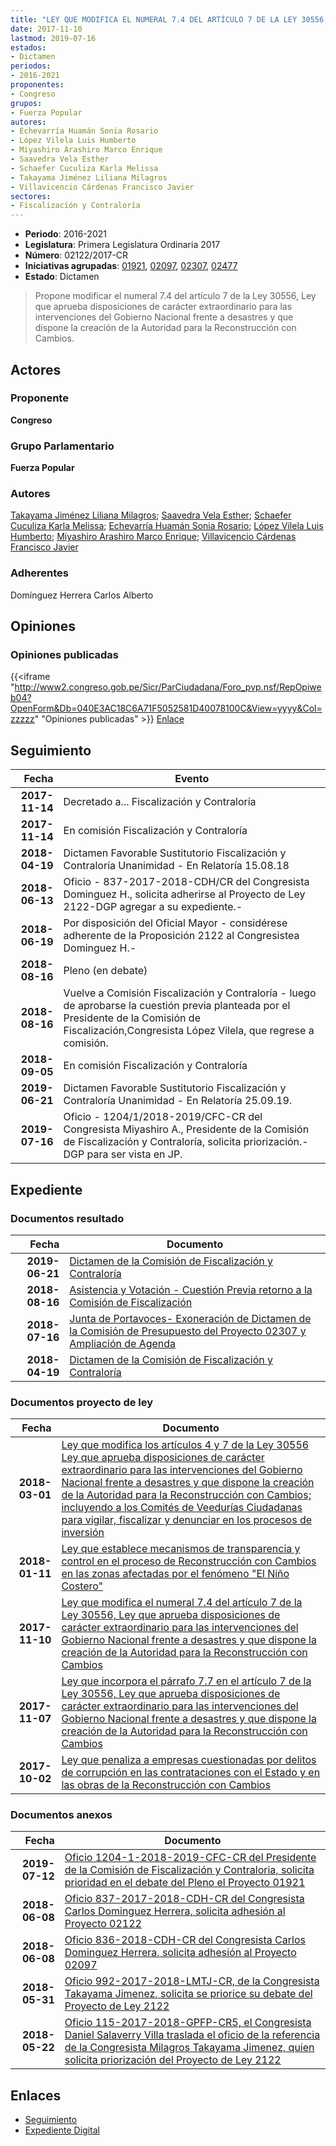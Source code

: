 ```yaml
---
title: "LEY QUE MODIFICA EL NUMERAL 7.4 DEL ARTÍCULO 7 DE LA LEY 30556, LEY QUE APRUEBA DISPOSICIONES DE CARÁCTER EXTRAORDINARIO PARA LAS INTERVENCIONES DEL GOBIERNO NACIONAL FRENTE A DESASTRES Y QUE DISPONE LA CREACIÓN DE LA AUTORIDAD PARA LA RECONSTRUCCIÓN CON CAMBIOS"
date: 2017-11-10
lastmod: 2019-07-16
estados:
- Dictamen
periodos:
- 2016-2021
proponentes:
- Congreso
grupos:
- Fuerza Popular
autores:
- Echevarría Huamán Sonia Rosario
- López Vilela Luis Humberto
- Miyashiro Arashiro Marco Enrique
- Saavedra Vela Esther
- Schaefer Cuculiza Karla Melissa
- Takayama Jiménez Liliana Milagros
- Villavicencio Cárdenas Francisco Javier
sectores:
- Fiscalización y Contraloría
---
```

- **Periodo**: 2016-2021
- **Legislatura**: Primera Legislatura Ordinaria 2017
- **Número**: 02122/2017-CR
- **Iniciativas agrupadas**: [01921](../../01900/01921), [02097](../../02000/02097), [02307](../../02300/02307), [02477](../../02400/02477)
- **Estado**: Dictamen

> Propone modificar el numeral 7.4 del artículo 7 de la Ley 30556, Ley que aprueba disposiciones de carácter extraordinario para las intervenciones del Gobierno Nacional frente a desastres y que dispone la creación de la Autoridad para la Reconstrucción con Cambios.


## Actores

### Proponente

**Congreso**

### Grupo Parlamentario

**Fuerza Popular**

### Autores

[Takayama Jiménez Liliana Milagros](mailto:mailto:ltakayama@congreso.gob.pe); [Saavedra Vela Esther](mailto:mailto:esaavedra@congreso.gob.pe); [Schaefer Cuculiza Karla Melissa](mailto:mailto:kschaefer@congreso.gob.pe); [Echevarría Huamán Sonia Rosario](mailto:mailto:sechevarria@congreso.gob.pe); [López Vilela Luis Humberto](mailto:mailto:llopezv@congreso.gob.pe); [Miyashiro Arashiro Marco Enrique](mailto:mailto:mmiyashiro@congreso.gob.pe); [Villavicencio Cárdenas Francisco Javier](mailto:mailto:fvillavicencio@congreso.gob.pe)

### Adherentes

Domínguez Herrera Carlos Alberto

## Opiniones

### Opiniones publicadas

{{<iframe "http://www2.congreso.gob.pe/Sicr/ParCiudadana/Foro_pvp.nsf/RepOpiweb04?OpenForm&Db=040E3AC18C6A71F5052581D40078100C&View=yyyy&Col=zzzzz" "Opiniones publicadas" >}}
[Enlace](http://www2.congreso.gob.pe/Sicr/ParCiudadana/Foro_pvp.nsf/RepOpiweb04?OpenForm&Db=040E3AC18C6A71F5052581D40078100C&View=yyyy&Col=zzzzz)


## Seguimiento

| Fecha | Evento |
|------:|--------|
| **2017-11-14** | Decretado a... Fiscalización y Contraloría |
| **2017-11-14** | En comisión Fiscalización y Contraloría |
| **2018-04-19** | Dictamen Favorable Sustitutorio Fiscalización y Contraloría Unanimidad - En Relatoría 15.08.18 |
| **2018-06-13** | Oficio - 837-2017-2018-CDH/CR del Congresista Dominguez H., solicita adherirse al Proyecto de Ley 2122-DGP agregar a su expediente.- |
| **2018-06-19** | Por disposición del Oficial Mayor - considérese adherente de la Proposición 2122 al Congresistea Dominguez H.- |
| **2018-08-16** | Pleno (en debate) |
| **2018-08-16** | Vuelve a Comisión Fiscalización y Contraloría - luego de aprobarse la cuestión previa planteada por el Presidente de la Comisión de Fiscalización,Congresista López Vilela, que regrese a comisión. |
| **2018-09-05** | En comisión Fiscalización y Contraloría |
| **2019-06-21** | Dictamen Favorable Sustitutorio Fiscalización y Contraloría Unanimidad - En Relatoría 25.09.19. |
| **2019-07-16** | Oficio - 1204/1/2018-2019/CFC-CR del Congresista Miyashiro A., Presidente de la Comisión de Fiscalización y Contraloría, solicita priorización.-DGP para ser vista en JP. |

## Expediente

### Documentos resultado

| Fecha | Documento |
|------:|-----------|
| **2019-06-21** | [Dictamen de la Comisión de Fiscalización y Contraloría](http://www.leyes.congreso.gob.pe/Documentos/2016_2021/Dictamenes/Proyectos_de_Ley/01921DC12MAY20190621.pdf) |
| **2018-08-16** | [Asistencia y Votación - Cuestión Previa retorno a la Comisión de Fiscalización](http://www.leyes.congreso.gob.pe/Documentos/2016_2021/Asistencia_y_Votacion/Proyectos_de_Ley/AVCP0192120180816.pdf) |
| **2018-07-16** | [Junta de Portavoces- Exoneración de Dictamen de la Comisión de Presupuesto del Proyecto 02307 y Ampliación de Agenda](http://www.leyes.congreso.gob.pe/Documentos/2016_2021/Acuerdos/Junta_Portavoces/AJP0192120180816.pdf) |
| **2018-04-19** | [Dictamen de la Comisión de Fiscalización y Contraloría](http://www.leyes.congreso.gob.pe/Documentos/2016_2021/Dictamenes/Proyectos_de_Ley/01921DC12MAY20180419..pdf) |

### Documentos proyecto de ley

| Fecha | Documento |
|------:|-----------|
| **2018-03-01** | [Ley que modifica los artículos 4 y 7 de la Ley 30556 Ley que aprueba disposiciones de carácter extraordinario para las intervenciones del Gobierno Nacional frente a desastres y que dispone la creación de la Autoridad para la Reconstrucción con Cambios; incluyendo a los Comités de Veedurías Ciudadanas para vigilar, fiscalizar y denunciar en los procesos de inversión](http://www.leyes.congreso.gob.pe/Documentos/2016_2021/Proyectos_de_Ley_y_de_Resoluciones_Legislativas/PL0247720180301.pdf) |
| **2018-01-11** | [Ley que establece mecanismos de transparencia y control en el proceso de Reconstrucción con Cambios en las zonas afectadas por el fenómeno "El Niño Costero"](http://www.leyes.congreso.gob.pe/Documentos/2016_2021/Proyectos_de_Ley_y_de_Resoluciones_Legislativas/PL0230720180111.PDF) |
| **2017-11-10** | [Ley que modifica el numeral 7.4 del artículo 7 de la Ley 30556, Ley que aprueba disposiciones de carácter extraordinario para las intervenciones del Gobierno Nacional frente a desastres y que dispone la creación de la Autoridad para la Reconstrucción con Cambios](http://www.leyes.congreso.gob.pe/Documentos/2016_2021/Proyectos_de_Ley_y_de_Resoluciones_Legislativas/PL0212220171110..pdf) |
| **2017-11-07** | [Ley que incorpora el párrafo 7.7 en el artículo 7 de la Ley 30556, Ley que aprueba disposiciones de carácter extraordinario para las intervenciones del Gobierno Nacional frente a desastres y que dispone la creación de la Autoridad para la Reconstrucción con Cambios](http://www.leyes.congreso.gob.pe/Documentos/2016_2021/Proyectos_de_Ley_y_de_Resoluciones_Legislativas/PL0209420171107.pdf) |
| **2017-10-02** | [Ley que penaliza a empresas cuestionadas por delitos de corrupción en las contrataciones con el Estado y en las obras de la Reconstrucción con Cambios](http://www.leyes.congreso.gob.pe/Documentos/2016_2021/Proyectos_de_Ley_y_de_Resoluciones_Legislativas/PL0192120171002..pdf) |

### Documentos anexos

| Fecha | Documento |
|------:|-----------|
| **2019-07-12** | [Oficio 1204-1-2018-2019-CFC-CR del Presidente de la Comisión de Fiscalización y Contraloria, solicita prioridad en el debate del Pleno el Proyecto 01921](http://www.leyes.congreso.gob.pe/Documentos/2016_2021/Oficios/Comisiones_Ordinarias/OFICIO-1204-1-2018-2019-CFC-CR.pdf) |
| **2018-06-08** | [Oficio 837-2017-2018-CDH-CR del Congresista Carlos Dominguez Herrera, solicita adhesión al Proyecto 02122](http://www.leyes.congreso.gob.pe/Documentos/2016_2021/Oficios/Congresistas/OFICIO-837-2017-2018-CDH-CR.pdf) |
| **2018-06-08** | [Oficio 836-2018-CDH-CR del Congresista Carlos Dominguez Herrera, solicita adhesión al Proyecto 02097](http://www.leyes.congreso.gob.pe/Documentos/2016_2021/Oficios/Congresistas/OFICIO-836-2018-CDH-CR.pdf) |
| **2018-05-31** | [Oficio 992-2017-2018-LMTJ-CR, de la Congresista Takayama Jimenez, solicita se priorice su debate del Proyecto de Ley 2122](http://www.leyes.congreso.gob.pe/Documentos/2016_2021/Oficios/Congresistas/OFICIO-992-2017-2018-LMTJ-CR.pdf) |
| **2018-05-22** | [Oficio 115-2017-2018-GPFP-CR5, el Congresista Daniel Salaverry Villa traslada el oficio de la referencia de la Congresista Milagros Takayama Jimenez, quien solicita priorización del Proyecto de Ley 2122](http://www.leyes.congreso.gob.pe/Documentos/2016_2021/Oficios/Grupos_Parlamentarios/OFICIO-115-2017-2018-GPFP-CR.pdf) |

## Enlaces

- [Seguimiento](http://www2.congreso.gob.pe/Sicr/TraDocEstProc/CLProLey2016.nsf/f7fff46988ca05b1052578e100829cc7/a48c4ca756d4cf86052581d4007d6a01?OpenDocument)
- [Expediente Digital](http://www2.congreso.gob.pe/Sicr/TraDocEstProc/Expvirt_2011.nsf/visbusqptramdoc1621/02122?opendocument)

